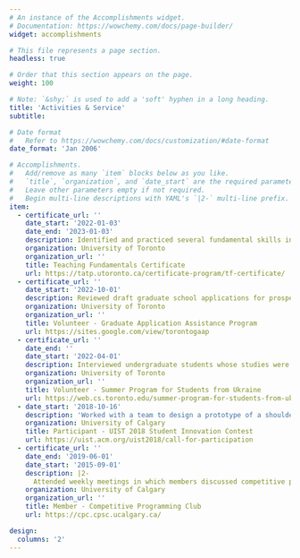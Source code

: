 ```yaml
---
# An instance of the Accomplishments widget.
# Documentation: https://wowchemy.com/docs/page-builder/
widget: accomplishments

# This file represents a page section.
headless: true

# Order that this section appears on the page.
weight: 100

# Note: `&shy;` is used to add a 'soft' hyphen in a long heading.
title: 'Activities & Service'
subtitle:

# Date format
#   Refer to https://wowchemy.com/docs/customization/#date-format
date_format: 'Jan 2006'

# Accomplishments.
#   Add/remove as many `item` blocks below as you like.
#   `title`, `organization`, and `date_start` are the required parameters.
#   Leave other parameters empty if not required.
#   Begin multi-line descriptions with YAML's `|2-` multi-line prefix.
item:
  - certificate_url: ''
    date_start: '2022-01-03'
    date_end: '2023-01-03'
    description: Identified and practiced several fundamental skills in teaching, including course and assessment design, learning analytics, hybrid teaching strategies, and cultural humility.
    organization: University of Toronto
    organization_url: ''
    title: Teaching Fundamentals Certificate
    url: https://tatp.utoronto.ca/certificate-program/tf-certificate/
  - certificate_url: ''
    date_start: '2022-10-01'
    description: Reviewed draft graduate school applications for prospective students in computer science.
    organization: University of Toronto
    organization_url: ''
    title: Volunteer - Graduate Application Assistance Program
    url: https://sites.google.com/view/torontogaap
  - certificate_url: ''
    date_end: ''
    date_start: '2022-04-01'
    description: Interviewed undergraduate students whose studies were interrupted by the Russian invasion of Ukraine.
    organization: University of Toronto
    organization_url: ''
    title: Volunteer - Summer Program for Students from Ukraine
    url: https://web.cs.toronto.edu/summer-program-for-students-from-ukraine
  - date_start: '2018-10-16'
    description: 'Worked with a team to design a prototype of a shoulder-mounted robotic assistant.'
    organization: University of Calgary
    title: Participant - UIST 2018 Student Innovation Contest
    url: https://uist.acm.org/uist2018/call-for-participation
  - certificate_url: ''
    date_end: '2019-06-01'
    date_start: '2015-09-01'
    description: |2-
      Attended weekly meetings in which members discussed competitive programming topics, held mock competitions, and prepared various workshops for students in computer science and engineering. I had the opportunity to attend programming competitions at several levels, including the Calgary Microsoft College Code Competition (earned 2nd place in 2016), the Calgary Collegiate Programming Contest (earned 5th place in 2018), the Alberta Collegiate Programming Contest (earned 12th place in 2016), and the Rocky Mountain Regional Programming Contest (earned 6th place in 2016).
    organization: University of Calgary
    organization_url: ''
    title: Member - Competitive Programming Club
    url: https://cpc.cpsc.ucalgary.ca/

design:
  columns: '2'
---
```


